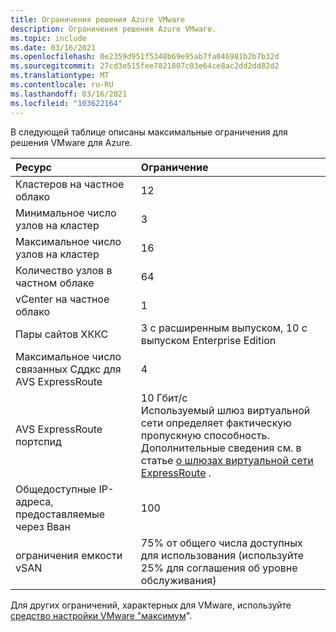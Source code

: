 ```yaml
---
title: Ограничения решения Azure VMware
description: Ограничения решения Azure VMware.
ms.topic: include
ms.date: 03/16/2021
ms.openlocfilehash: 0e2359d951f5348b69e95ab7fa046981b2b7b32d
ms.sourcegitcommit: 27cd3e515fee7821807c03e64ce8ac2dd2dd82d2
ms.translationtype: MT
ms.contentlocale: ru-RU
ms.lasthandoff: 03/16/2021
ms.locfileid: "103622164"
---
```

<!-- Used in /azure/azure-resource-manager/management/azure-subscription-service-limits.md -->

В следующей таблице описаны максимальные ограничения для решения VMware для Azure.

| **Ресурс** | **Ограничение** |
| :-- | :-- |
| Кластеров на частное облако | 12 |
| Минимальное число узлов на кластер | 3 |
| Максимальное число узлов на кластер | 16 |
| Количество узлов в частном облаке | 64 |
| vCenter на частное облако | 1  |
| Пары сайтов ХККС | 3 с расширенным выпуском, 10 с выпуском Enterprise Edition |
| Максимальное число связанных Сддкс для AVS ExpressRoute | 4 |
| AVS ExpressRoute портспид | 10 Гбит/с<br />Используемый шлюз виртуальной сети определяет фактическую пропускную способность. Дополнительные сведения см. в статье [о шлюзах виртуальной сети ExpressRoute](../../expressroute/expressroute-about-virtual-network-gateways.md) . | 
| Общедоступные IP-адреса, предоставляемые через Вван | 100 |
| ограничения емкости vSAN | 75% от общего числа доступных для использования (используйте 25% для соглашения об уровне обслуживания)  |

Для других ограничений, характерных для VMware, используйте [средство настройки VMware "максимум](https://configmax.vmware.com/)".
